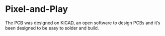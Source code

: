 # Pixel-and-Play

The PCB was designed on KiCAD, an open software to design PCBs and it’s been designed to be easy to solder and build.
